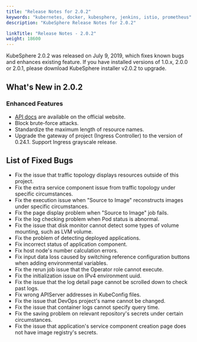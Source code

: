```yaml
---
title: "Release Notes for 2.0.2"
keywords: "kubernetes, docker, kubesphere, jenkins, istio, prometheus"
description: "KubeSphere Release Notes for 2.0.2"

linkTitle: "Release Notes - 2.0.2"
weight: 18600
---
```


KubeSphere 2.0.2 was released on July 9, 2019, which fixes known bugs and enhances existing feature. If you have installed versions of 1.0.x, 2.0.0 or 2.0.1, please download KubeSphere installer v2.0.2 to upgrade.

## What's New in 2.0.2

### Enhanced Features

- [API docs](../../reference/api-docs/) are available on the official website.
- Block brute-force attacks.
- Standardize the maximum length of resource names.
- Upgrade the gateway of project (Ingress Controller) to the version of 0.24.1. Support Ingress grayscale release.

## List of Fixed Bugs

- Fix the issue that traffic topology displays resources outside of this project.
- Fix the extra service component issue from traffic topology under specific circumstances.
- Fix the execution issue when "Source to Image" reconstructs images under specific circumstances.
- Fix the page display problem when "Source to Image" job fails.
- Fix the log checking problem when Pod status is abnormal.
- Fix the issue that disk monitor cannot detect some types of volume mounting, such as LVM volume.
- Fix the problem of detecting deployed applications.
- Fix incorrect status of application component.
- Fix host node's number calculation errors.
- Fix input data loss caused by switching reference configuration buttons when adding environmental variables.
- Fix the rerun job issue that the Operator role cannot execute.
- Fix the initialization issue on IPv4 environment uuid.
- Fix the issue that the log detail page cannot be scrolled down to check past logs.
- Fix wrong APIServer addresses in KubeConfig files.
- Fix the issue that DevOps project's name cannot be changed.
- Fix the issue that container logs cannot specify query time.
- Fix the saving problem on relevant repository's secrets under certain circumstances.
- Fix the issue that application's service component creation page does not have image registry's secrets.
